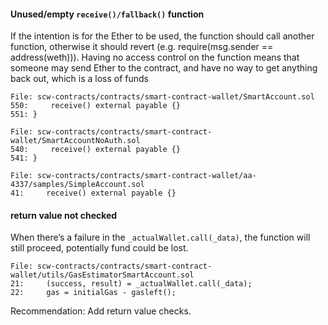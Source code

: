#### Unused/empty `receive()/fallback()` function

If the intention is for the Ether to be used, the function should call another function, otherwise it should revert (e.g. require(msg.sender == address(weth))). Having no access control on the function means that someone may send Ether to the contract, and have no way to get anything back out, which is a loss of funds

```solidity
File: scw-contracts/contracts/smart-contract-wallet/SmartAccount.sol
550:     receive() external payable {}
551: }

File: scw-contracts/contracts/smart-contract-wallet/SmartAccountNoAuth.sol
540:     receive() external payable {}
541: }

File: scw-contracts/contracts/smart-contract-wallet/aa-4337/samples/SimpleAccount.sol
41:     receive() external payable {}
```


#### return value not checked

When there’s a failure in the `_actualWallet.call(_data)`, the function will still proceed, potentially fund could be lost.

```solidity
File: scw-contracts/contracts/smart-contract-wallet/utils/GasEstimatorSmartAccount.sol
21:     (success, result) = _actualWallet.call(_data);
22:     gas = initialGas - gasleft();
```
Recommendation: Add return value checks.